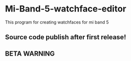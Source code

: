 # Mi-Band-5-watchface-editor

This program for creating watchfaces for mi band 5

## Source code publish after first release!

## BETA WARNING
